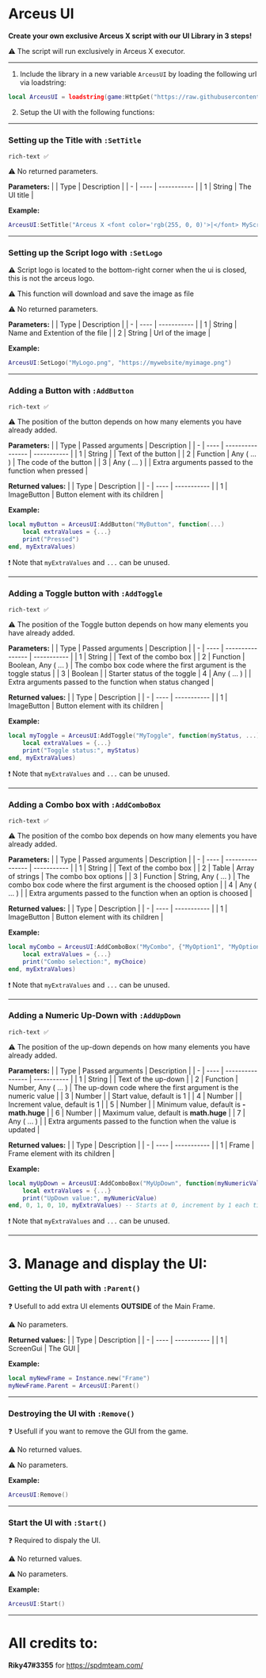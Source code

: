 # Arceus UI

**Create your own exclusive Arceus X script with our UI Library in 3 steps!**

⚠️ The script will run exclusively in Arceus X executor.

---

1. Include the library in a new variable `ArceusUI` by loading the following url via loadstring:
```lua
local ArceusUI = loadstring(game:HttpGet("https://raw.githubusercontent.com/SPDM-Team/ArceusX-V3-Scripts/main/ArceusUI.lua"))()
```

2. Setup the UI with the following functions:

---

### Setting up the Title with `:SetTitle`
`rich-text ✅`
     
⚠️ No returned parameters.
     
**Parameters:**
|   | Type | Description |
| - | ---- | ----------- |
| 1 | String | The UI title |

**Example:**
```lua
ArceusUI:SetTitle("Arceus X <font color='rgb(255, 0, 0)'>|</font> MyScript")
```
      
---

### Setting up the Script logo with `:SetLogo`

⚠️ Script logo is located to the bottom-right corner when the ui is closed, this is not the arceus logo.

⚠️ This function will download and save the image as file

⚠️ No returned parameters.
      
**Parameters:**
|   | Type | Description |
| - | ---- | ----------- |
| 1 | String | Name and Extention of the file |
| 2 | String | Url of the image |
      
**Example:**
```lua
ArceusUI:SetLogo("MyLogo.png", "https://mywebsite/myimage.png")
```
      
---

### Adding a Button with `:AddButton`
`rich-text ✅`

⚠️ The position of the button depends on how many elements you have already added.

**Parameters:**
|   | Type | Passed arguments | Description |
| - | ---- | ---------------- | ----------- |
| 1 | String | | Text of the button |
| 2 | Function | Any ( ... ) | The code of the button |
| 3 | Any ( ... ) | | Extra arguments passed to the function when pressed |

**Returned values:**
|   | Type | Description |
| - | ---- | ----------- |
| 1 | ImageButton | Button element with its children |

**Example:**
```lua
local myButton = ArceusUI:AddButton("MyButton", function(...)
    local extraValues = {...}
    print("Pressed")
end, myExtraValues)
```
❗ Note that `myExtraValues` and `...` can be unused.

---

### Adding a Toggle button with `:AddToggle`
`rich-text ✅`

⚠️ The position of the Toggle button depends on how many elements you have already added.

**Parameters:**
|   | Type | Passed arguments | Description |
| - | ---- | ---------------- | ----------- |
| 1 | String | | Text of the combo box |
| 2 | Function | Boolean, Any ( ... ) | The combo box code where the first argument is the toggle status |
| 3 | Boolean | | Starter status of the toggle
| 4 | Any ( ... ) | | Extra arguments passed to the function when status changed |

**Returned values:**
|   | Type | Description |
| - | ---- | ----------- |
| 1 | ImageButton | Button element with its children |

**Example:**
```lua
local myToggle = ArceusUI:AddToggle("MyToggle", function(myStatus, ...)
    local extraValues = {...}
    print("Toggle status:", myStatus)
end, myExtraValues)
```
❗ Note that `myExtraValues` and `...` can be unused.

---

### Adding a Combo box with `:AddComboBox`
`rich-text ✅`

⚠️ The position of the combo box depends on how many elements you have already added.

**Parameters:**
|   | Type | Passed arguments | Description |
| - | ---- | ---------------- | ----------- |
| 1 | String | | Text of the combo box |
| 2 | Table | Array of strings | The combo box options |
| 3 | Function | String, Any ( ... ) | The combo box code where the first argument is the choosed option |
| 4 | Any ( ... ) | | Extra arguments passed to the function when an option is choosed |

**Returned values:**
|   | Type | Description |
| - | ---- | ----------- |
| 1 | ImageButton | Button element with its children |

**Example:**
```lua
local myCombo = ArceusUI:AddComboBox("MyCombo", {"MyOption1", "MyOption2"}, function(myChoice, ...)
    local extraValues = {...}
    print("Combo selection:", myChoice)
end, myExtraValues)
```
❗ Note that `myExtraValues` and `...` can be unused.

---

### Adding a Numeric Up-Down with `:AddUpDown`
`rich-text ✅`

⚠️ The position of the up-down depends on how many elements you have already added.

**Parameters:**
|   | Type | Passed arguments | Description |
| - | ---- | ---------------- | ----------- |
| 1 | String | | Text of the up-down |
| 2 | Function | Number, Any ( ... ) | The up-down code where the first argument is the numeric value |
| 3 | Number | | Start value, default is 1 |
| 4 | Number | | Increment value, default is 1 |
| 5 | Number | | Minimum value, default is **-math.huge** |
| 6 | Number | | Maximum value, default is **math.huge** |
| 7 | Any ( ... ) | | Extra arguments passed to the function when the value is updated |

**Returned values:**
|   | Type | Description |
| - | ---- | ----------- |
| 1 | Frame | Frame element with its children |

**Example:**
```lua
local myUpDown = ArceusUI:AddComboBox("MyUpDown", function(myNumericValue, ...)
    local extraValues = {...}
    print("UpDown value:", myNumericValue)
end, 0, 1, 0, 10, myExtraValues) -- Starts at 0, increment by 1 each time, min 0 and max 10
```
❗ Note that `myExtraValues` and `...` can be unused.

---

# 3. Manage and display the UI:

### Getting the UI path with `:Parent()`

❓ Usefull to add extra UI elements **OUTSIDE** of the Main Frame.

⚠️ No parameters.

**Returned values:**
|   | Type | Description |
| - | ---- | ----------- |
| 1 | ScreenGui | The GUI |

**Example:**
```lua
local myNewFrame = Instance.new("Frame")
myNewFrame.Parent = ArceusUI:Parent()
```

---

### Destroying the UI with `:Remove()`

❓ Usefull if you want to remove the GUI from the game.

⚠️ No returned values.

⚠️ No parameters.

**Example:**
```lua
ArceusUI:Remove()
```

---

### Start the UI with `:Start()`

❓ Required to dispaly the UI.

⚠️ No returned values.

⚠️ No parameters.

**Example:**
```lua
ArceusUI:Start()
```

---

# All credits to:
**Riky47#3355** for https://spdmteam.com/
